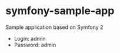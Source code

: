 symfony-sample-app
==================

Sample application based on Symfony 2

- Login: admin
- Password: admin
